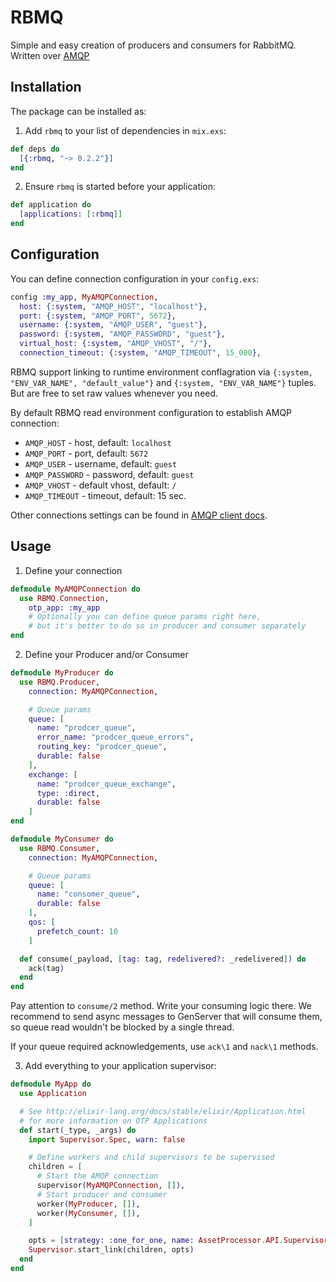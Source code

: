 # RBMQ

Simple and easy creation of producers and consumers for RabbitMQ.
Written over <a href="https://github.com/pma/amqp" target="_blank">AMQP</a>

## Installation

The package can be installed as:

  1. Add `rbmq` to your list of dependencies in `mix.exs`:

  ```elixir
  def deps do
    [{:rbmq, "~> 0.2.2"}]
  end
  ```

  2. Ensure `rbmq` is started before your application:

  ```elixir
  def application do
    [applications: [:rbmq]]
  end
  ```

## Configuration

  You can define connection configuration in your `config.exs`:

  ```elixir
  config :my_app, MyAMQPConnection,
    host: {:system, "AMQP_HOST", "localhost"},
    port: {:system, "AMQP_PORT", 5672},
    username: {:system, "AMQP_USER", "guest"},
    password: {:system, "AMQP_PASSWORD", "guest"},
    virtual_host: {:system, "AMQP_VHOST", "/"},
    connection_timeout: {:system, "AMQP_TIMEOUT", 15_000},
  ```

  RBMQ support linking to runtime environment conflagration via `{:system, "ENV_VAR_NAME", "default_value"}`
  and `{:system, "ENV_VAR_NAME"}` tuples. But are free to set raw values whenever you need.

By default RBMQ read environment configuration to establish AMQP connection:

  * `AMQP_HOST` - host, default: `localhost`
  * `AMQP_PORT` - port, default: `5672`
  * `AMQP_USER` - username, default: `guest`
  * `AMQP_PASSWORD` - password, default: `guest`
  * `AMQP_VHOST` - default vhost, default: `/`
  * `AMQP_TIMEOUT` - timeout, default: 15 sec.

Other connections settings can be found in [AMQP client docs](https://hexdocs.pm/amqp/AMQP.Connection.html#open/1).

## Usage

  1. Define your connection

  ```elixir
  defmodule MyAMQPConnection do
    use RBMQ.Connection,
      otp_app: :my_app
      # Optionally you can define queue params right here,
      # but it's better to do so in producer and consumer separately
  end
  ```

  2. Define your Producer and/or Consumer

  ```elixir
  defmodule MyProducer do
    use RBMQ.Producer,
      connection: MyAMQPConnection,

      # Queue params
      queue: [
        name: "prodcer_queue",
        error_name: "prodcer_queue_errors",
        routing_key: "prodcer_queue",
        durable: false
      ],
      exchange: [
        name: "prodcer_queue_exchange",
        type: :direct,
        durable: false
      ]
  end

  defmodule MyConsumer do
    use RBMQ.Consumer,
      connection: MyAMQPConnection,

      # Queue params
      queue: [
        name: "consomer_queue",
        durable: false
      ],
      qos: [
        prefetch_count: 10
      ]

    def consume(_payload, [tag: tag, redelivered?: _redelivered]) do
      ack(tag)
    end
  end
  ```

  Pay attention to `consume/2` method. Write your consuming logic there. We recommend to send async messages to GenServer that will consume them, so queue read wouldn't be blocked by a single thread.

  If your queue required acknowledgements, use `ack\1` and `nack\1` methods.

  3. Add everything to your application supervisor:

  ```elixir
  defmodule MyApp do
    use Application

    # See http://elixir-lang.org/docs/stable/elixir/Application.html
    # for more information on OTP Applications
    def start(_type, _args) do
      import Supervisor.Spec, warn: false

      # Define workers and child supervisors to be supervised
      children = [
        # Start the AMQP connection
        supervisor(MyAMQPConnection, []),
        # Start producer and consumer
        worker(MyProducer, []),
        worker(MyConsumer, []),
      ]

      opts = [strategy: :one_for_one, name: AssetProcessor.API.Supervisor]
      Supervisor.start_link(children, opts)
    end
  end
  ```
